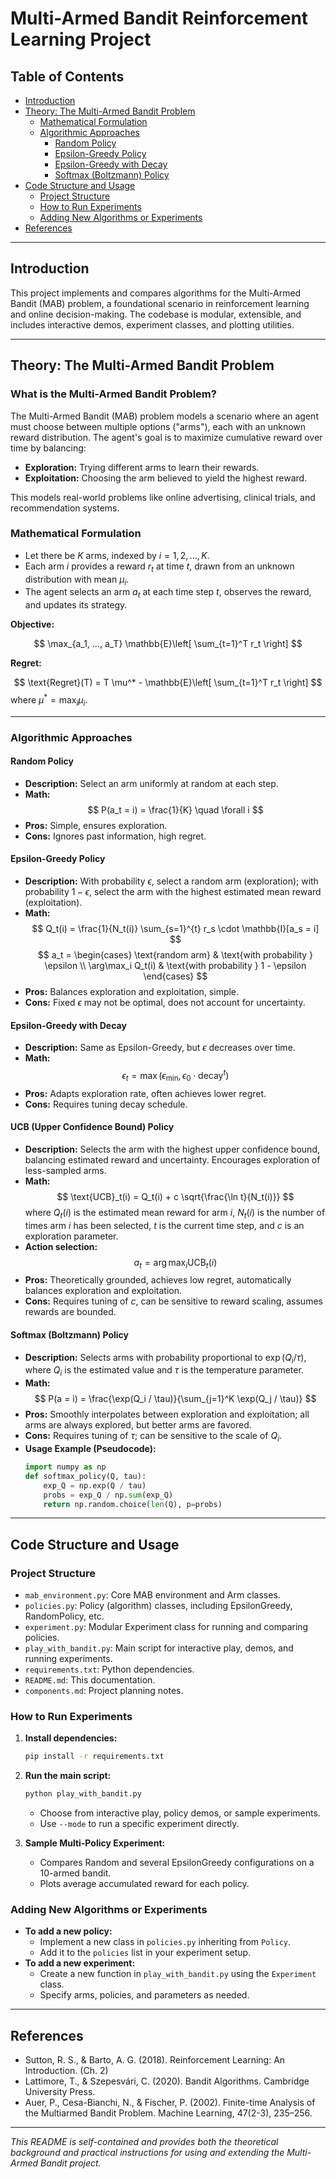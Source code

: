 # Multi-Armed Bandit Reinforcement Learning Project

## Table of Contents
- [Introduction](#introduction)
- [Theory: The Multi-Armed Bandit Problem](#theory-the-multi-armed-bandit-problem)
  - [Mathematical Formulation](#mathematical-formulation)
  - [Algorithmic Approaches](#algorithmic-approaches)
    - [Random Policy](#random-policy)
    - [Epsilon-Greedy Policy](#epsilon-greedy-policy)
    - [Epsilon-Greedy with Decay](#epsilon-greedy-with-decay)
    - [Softmax (Boltzmann) Policy](#softmax-boltzmann-policy)
- [Code Structure and Usage](#code-structure-and-usage)
  - [Project Structure](#project-structure)
  - [How to Run Experiments](#how-to-run-experiments)
  - [Adding New Algorithms or Experiments](#adding-new-algorithms-or-experiments)
- [References](#references)

---

## Introduction

This project implements and compares algorithms for the Multi-Armed Bandit (MAB) problem, a foundational scenario in reinforcement learning and online decision-making. The codebase is modular, extensible, and includes interactive demos, experiment classes, and plotting utilities.

---

## Theory: The Multi-Armed Bandit Problem

### What is the Multi-Armed Bandit Problem?

The Multi-Armed Bandit (MAB) problem models a scenario where an agent must choose between multiple options ("arms"), each with an unknown reward distribution. The agent's goal is to maximize cumulative reward over time by balancing:
- **Exploration:** Trying different arms to learn their rewards.
- **Exploitation:** Choosing the arm believed to yield the highest reward.

This models real-world problems like online advertising, clinical trials, and recommendation systems.

### Mathematical Formulation

- Let there be $K$ arms, indexed by $i = 1, 2, ..., K$.
- Each arm $i$ provides a reward $r_t$ at time $t$, drawn from an unknown distribution with mean $\mu_i$.
- The agent selects an arm $a_t$ at each time step $t$, observes the reward, and updates its strategy.

**Objective:**

$$
\max_{a_1, ..., a_T} \mathbb{E}\left[ \sum_{t=1}^T r_t \right]
$$

**Regret:**

$$
\text{Regret}(T) = T \mu^* - \mathbb{E}\left[ \sum_{t=1}^T r_t \right]
$$
where $\mu^* = \max_i \mu_i$.

---

### Algorithmic Approaches

#### Random Policy
- **Description:** Select an arm uniformly at random at each step.
- **Math:**
  $$
  P(a_t = i) = \frac{1}{K} \quad \forall i
  $$
- **Pros:** Simple, ensures exploration.
- **Cons:** Ignores past information, high regret.

#### Epsilon-Greedy Policy
- **Description:** With probability $\epsilon$, select a random arm (exploration); with probability $1-\epsilon$, select the arm with the highest estimated mean reward (exploitation).
- **Math:**
  $$
  Q_t(i) = \frac{1}{N_t(i)} \sum_{s=1}^{t} r_s \cdot \mathbb{I}[a_s = i]
  $$
  $$
  a_t = \begin{cases}
  \text{random arm} & \text{with probability } \epsilon \\
  \arg\max_i Q_t(i) & \text{with probability } 1 - \epsilon
  \end{cases}
  $$
- **Pros:** Balances exploration and exploitation, simple.
- **Cons:** Fixed $\epsilon$ may not be optimal, does not account for uncertainty.

#### Epsilon-Greedy with Decay
- **Description:** Same as Epsilon-Greedy, but $\epsilon$ decreases over time.
- **Math:**
  $$
  \epsilon_t = \max(\epsilon_{\text{min}}, \epsilon_0 \cdot \text{decay}^t)
  $$
- **Pros:** Adapts exploration rate, often achieves lower regret.
- **Cons:** Requires tuning decay schedule.

#### UCB (Upper Confidence Bound) Policy
- **Description:** Selects the arm with the highest upper confidence bound, balancing estimated reward and uncertainty. Encourages exploration of less-sampled arms.
- **Math:**
  $$
  \text{UCB}_t(i) = Q_t(i) + c \sqrt{\frac{\ln t}{N_t(i)}}
  $$
  where $Q_t(i)$ is the estimated mean reward for arm $i$, $N_t(i)$ is the number of times arm $i$ has been selected, $t$ is the current time step, and $c$ is an exploration parameter.
- **Action selection:**
  $$
  a_t = \arg\max_i \text{UCB}_t(i)
  $$
- **Pros:** Theoretically grounded, achieves low regret, automatically balances exploration and exploitation.
- **Cons:** Requires tuning of $c$, can be sensitive to reward scaling, assumes rewards are bounded.

#### Softmax (Boltzmann) Policy
- **Description:** Selects arms with probability proportional to $\exp(Q_i / \tau)$, where $Q_i$ is the estimated value and $\tau$ is the temperature parameter.
- **Math:**
  $$
  P(a = i) = \frac{\exp(Q_i / \tau)}{\sum_{j=1}^K \exp(Q_j / \tau)}
  $$
- **Pros:** Smoothly interpolates between exploration and exploitation; all arms are always explored, but better arms are favored.
- **Cons:** Requires tuning of $\tau$; can be sensitive to the scale of $Q_i$.
- **Usage Example (Pseudocode):**
  ```python
  import numpy as np
  def softmax_policy(Q, tau):
      exp_Q = np.exp(Q / tau)
      probs = exp_Q / np.sum(exp_Q)
      return np.random.choice(len(Q), p=probs)
  ```

---

## Code Structure and Usage

### Project Structure

- `mab_environment.py`: Core MAB environment and Arm classes.
- `policies.py`: Policy (algorithm) classes, including EpsilonGreedy, RandomPolicy, etc.
- `experiment.py`: Modular Experiment class for running and comparing policies.
- `play_with_bandit.py`: Main script for interactive play, demos, and running experiments.
- `requirements.txt`: Python dependencies.
- `README.md`: This documentation.
- `components.md`: Project planning notes.

### How to Run Experiments

1. **Install dependencies:**
   ```bash
   pip install -r requirements.txt
   ```
2. **Run the main script:**
   ```bash
   python play_with_bandit.py
   ```
   - Choose from interactive play, policy demos, or sample experiments.
   - Use `--mode` to run a specific experiment directly.

3. **Sample Multi-Policy Experiment:**
   - Compares Random and several EpsilonGreedy configurations on a 10-armed bandit.
   - Plots average accumulated reward for each policy.

### Adding New Algorithms or Experiments

- **To add a new policy:**
  - Implement a new class in `policies.py` inheriting from `Policy`.
  - Add it to the `policies` list in your experiment setup.
- **To add a new experiment:**
  - Create a new function in `play_with_bandit.py` using the `Experiment` class.
  - Specify arms, policies, and parameters as needed.

---

## References

- Sutton, R. S., & Barto, A. G. (2018). Reinforcement Learning: An Introduction. (Ch. 2)
- Lattimore, T., & Szepesvári, C. (2020). Bandit Algorithms. Cambridge University Press.
- Auer, P., Cesa-Bianchi, N., & Fischer, P. (2002). Finite-time Analysis of the Multiarmed Bandit Problem. Machine Learning, 47(2-3), 235–256.

---

*This README is self-contained and provides both the theoretical background and practical instructions for using and extending the Multi-Armed Bandit project.* 

